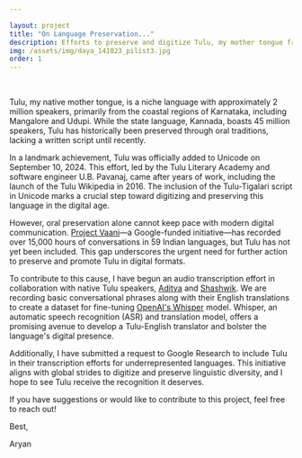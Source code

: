 ```yaml
---

layout: project
title: "On Language Preservation..."
description: Efforts to preserve and digitize Tulu, my mother tongue from coastal Karnataka, through audio recording and AI-powered translation.
img: /assets/img/daya_141023_pilist3.jpg
order: 1
---
```


<br>

Tulu, my native mother tongue, is a niche language with approximately 2 million speakers, primarily from the coastal regions of Karnataka, including Mangalore and Udupi. While the state language, Kannada, boasts 45 million speakers, Tulu has historically been preserved through oral traditions, lacking a written script until recently.

In a landmark achievement, Tulu was officially added to Unicode on September 10, 2024. This effort, led by the Tulu Literary Academy and software engineer U.B. Pavanaj, came after years of work, including the launch of the Tulu Wikipedia in 2016. The inclusion of the Tulu-Tigalari script in Unicode marks a crucial step toward digitizing and preserving this language in the digital age.

However, oral preservation alone cannot keep pace with modern digital communication. [Project Vaani](https://vaani.iisc.ac.in)—a Google-funded initiative—has recorded over 15,000 hours of conversations in 59 Indian languages, but Tulu has not yet been included. This gap underscores the urgent need for further action to preserve and promote Tulu in digital formats.

To contribute to this cause, I have begun an audio transcription effort in collaboration with native Tulu speakers, [Aditya](https://www.linkedin.com/in/adityamnair/) and [Shashwik](https://www.linkedin.com/in/shashwik-shetty/). We are recording basic conversational phrases along with their English translations to create a dataset for fine-tuning [OpenAI's Whisper](https://openai.com/index/whisper) model. Whisper, an automatic speech recognition (ASR) and translation model, offers a promising avenue to develop a Tulu-English translator and bolster the language's digital presence.

Additionally, I have submitted a request to Google Research to include Tulu in their transcription efforts for underrepresented languages. This initiative aligns with global strides to digitize and preserve linguistic diversity, and I hope to see Tulu receive the recognition it deserves.

If you have suggestions or would like to contribute to this project, feel free to reach out!

Best,

Aryan
